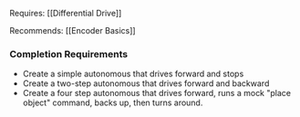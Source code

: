 Requires: 
[[Differential Drive]]

Recommends: 
[[Encoder Basics]]

### Completion Requirements

- Create a simple autonomous that drives forward and stops
- Create a two-step autonomous that drives forward and backward
- Create a four step autonomous that drives forward, runs a mock "place object" command, backs up, then turns around.
